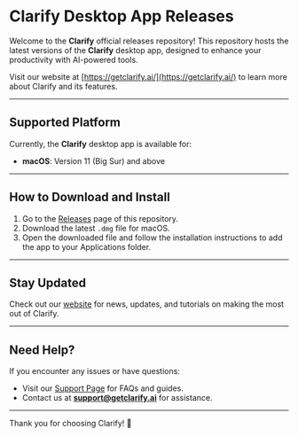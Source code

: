 # Clarify Desktop App Releases

Welcome to the **Clarify** official releases repository! This repository hosts the latest versions of the **Clarify** desktop app, designed to enhance your productivity with AI-powered tools.  

Visit our website at [https://getclarify.ai/](https://getclarify.ai/) to learn more about Clarify and its features.

---

## Supported Platform

Currently, the **Clarify** desktop app is available for:

- **macOS**: Version 11 (Big Sur) and above

---

## How to Download and Install

1. Go to the [Releases](./releases) page of this repository.
2. Download the latest `.dmg` file for macOS.
3. Open the downloaded file and follow the installation instructions to add the app to your Applications folder.

---

## Stay Updated

Check out our [website](https://getclarify.ai/) for news, updates, and tutorials on making the most out of Clarify.

---

## Need Help?

If you encounter any issues or have questions:
- Visit our [Support Page](https://getclarify.ai/support) for FAQs and guides.
- Contact us at **support@getclarify.ai** for assistance.

---

Thank you for choosing Clarify! 🚀
